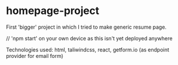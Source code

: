 # homepage-project
First 'bigger' project in which I tried to make generic resume page.

// 'npm start' on your own device as this isn't yet deployed anywhere

Technologies used: html, taliwindcss, react, getform.io (as endpoint provider for email form)
